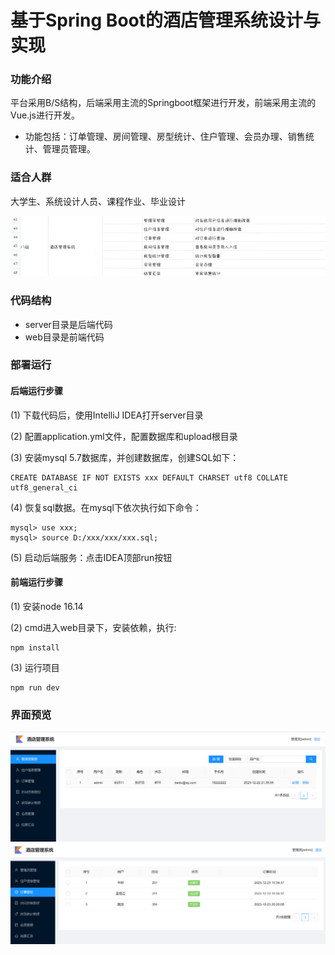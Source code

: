 # 基于Spring Boot的酒店管理系统设计与实现

### 功能介绍

平台采用B/S结构，后端采用主流的Springboot框架进行开发，前端采用主流的Vue.js进行开发。

- 功能包括：订单管理、房间管理、房型统计、住户管理、会员办理、销售统计、管理员管理。

### 适合人群

大学生、系统设计人员、课程作业、毕业设计

![输入图片说明](assets/%E5%8A%9F%E8%83%BD%E9%9C%80%E6%B1%82.jpg)

### 代码结构

- server目录是后端代码
- web目录是前端代码

### 部署运行

#### 后端运行步骤

(1) 下载代码后，使用IntelliJ IDEA打开server目录

(2) 配置application.yml文件，配置数据库和upload根目录

(3) 安装mysql 5.7数据库，并创建数据库，创建SQL如下：
```
CREATE DATABASE IF NOT EXISTS xxx DEFAULT CHARSET utf8 COLLATE utf8_general_ci
```
(4) 恢复sql数据。在mysql下依次执行如下命令：

```
mysql> use xxx;
mysql> source D:/xxx/xxx/xxx.sql;
```

(5) 启动后端服务：点击IDEA顶部run按钮


#### 前端运行步骤

(1) 安装node 16.14

(2) cmd进入web目录下，安装依赖，执行:
```
npm install 
```
(3) 运行项目
```
npm run dev
```


### 界面预览

![输入图片说明](assets/%E7%AE%A1%E7%90%86%E5%91%98%E7%AE%A1%E7%90%86.png)
![输入图片说明](assets/%E8%AE%A2%E5%8D%95%E7%AE%A1%E7%90%86.png)




